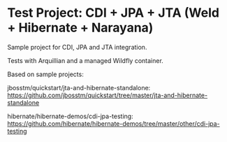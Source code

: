 Test Project: CDI + JPA + JTA (Weld + Hibernate + Narayana)
===========================================================

Sample project for CDI, JPA and JTA integration.

Tests with Arquillian and a managed Wildfly container.


Based on sample projects:

jbosstm/quickstart/jta-and-hibernate-standalone: https://github.com/jbosstm/quickstart/tree/master/jta-and-hibernate-standalone

hibernate/hibernate-demos/cdi-jpa-testing: https://github.com/hibernate/hibernate-demos/tree/master/other/cdi-jpa-testing

